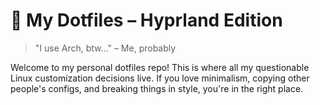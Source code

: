# 🌿 My Dotfiles – Hyprland Edition

> "I use Arch, btw..." – Me, probably

Welcome to my personal dotfiles repo! This is where all my questionable Linux customization decisions live. If you love minimalism, copying other people's configs, and breaking things in style, you're in the right place.
